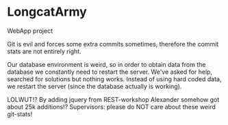 LongcatArmy
===========

WebApp project


Git is evil and forces some extra commits sometimes, therefore the commit stats are not entirely right.

Our database environment is weird, so in order to obtain data from the database we constantly need to restart the server. 
We've asked for help, searched for solutions but nothing works. Instead of using hard coded data, we restart the server 
(since the database actually is working).



LOLWUT!? By adding jquery from REST-workshop Alexander somehow got about 25k additions!? Supervisors: please do NOT care 
about these weird git-stats!
